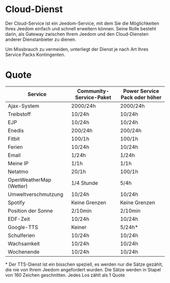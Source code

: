 # Cloud-Dienst

Der Cloud-Service ist ein Jeedom-Service, mit dem Sie die Möglichkeiten Ihres Jeedom einfach und schnell erweitern können. Seine Rolle besteht darin, als Gateway zwischen Ihrem Jeedom und den Cloud-Diensten anderer Dienstanbieter zu dienen.

Um Missbrauch zu vermeiden, unterliegt der Dienst je nach Art Ihres Service Packs Kontingenten.

# Quote 

| Service | Community-Service-Paket | Power Service Pack oder höher |
| ------- | ---------------------- | -------------------------- |
| Ajax-System | 2000/24h           |  2000/24h                  |
| Treibstoff   | 10/24h             |  10/24h                    |
| EJP         | 10/24h             |  10/24h                    |
| Enedis      | 200/24h            |  200/24h                   |
| Fitbit      | 100/1h             |  100/1h                    |
| Ferien  | 10/24h             |  10/24h                    |
| Email        | 1/24h              |  1/24h                     |
| Meine IP        | 1/1h               |  1/1h                      |
| Netatmo     | 20/1h              |  100/1h                    |
| OpenWeatherMap (Wetter)    | 1/4 Stunde |  5/4h                      |
| Umweltverschmutzung   | 10/24h             |  10/24h                    |
| Spotify     | Keine Grenzen      |  Keine Grenzen             |
| Position der Sonne   | 2/10min   |  2/10min                   |
| EDF-Zeit   | 10/24h             |  10/24h                    |
| Google-TTS  | Keiner              |  5/24h\*                   |
| Schulferien  | 10/24h       |  10/24h                    |
| Wachsamkeit   | 10/24h             |  10/24h                    |
| Wochenende     | 10/24h             |  10/24h                    |



\* Der TTS-Dienst ist ein bisschen speziell, es werden nur die Sätze gezählt, die nie von Ihrem Jeedom angefordert wurden. Die Sätze werden in Stapel von 160 Zeichen geschnitten. Jedes Los zählt als 1 Quote
